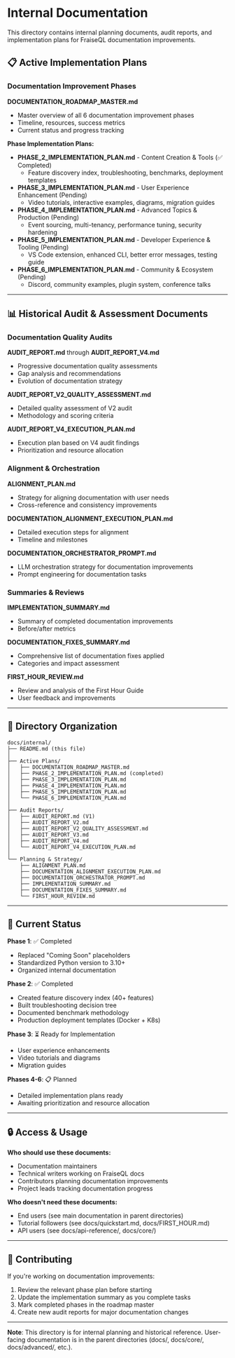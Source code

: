 # Internal Documentation

This directory contains internal planning documents, audit reports, and implementation plans for FraiseQL documentation improvements.

## 📋 Active Implementation Plans

### Documentation Improvement Phases

**DOCUMENTATION_ROADMAP_MASTER.md**
- Master overview of all 6 documentation improvement phases
- Timeline, resources, success metrics
- Current status and progress tracking

**Phase Implementation Plans:**
- **PHASE_2_IMPLEMENTATION_PLAN.md** - Content Creation & Tools (✅ Completed)
  - Feature discovery index, troubleshooting, benchmarks, deployment templates
- **PHASE_3_IMPLEMENTATION_PLAN.md** - User Experience Enhancement (Pending)
  - Video tutorials, interactive examples, diagrams, migration guides
- **PHASE_4_IMPLEMENTATION_PLAN.md** - Advanced Topics & Production (Pending)
  - Event sourcing, multi-tenancy, performance tuning, security hardening
- **PHASE_5_IMPLEMENTATION_PLAN.md** - Developer Experience & Tooling (Pending)
  - VS Code extension, enhanced CLI, better error messages, testing guide
- **PHASE_6_IMPLEMENTATION_PLAN.md** - Community & Ecosystem (Pending)
  - Discord, community examples, plugin system, conference talks

---

## 📊 Historical Audit & Assessment Documents

### Documentation Quality Audits

**AUDIT_REPORT.md** through **AUDIT_REPORT_V4.md**
- Progressive documentation quality assessments
- Gap analysis and recommendations
- Evolution of documentation strategy

**AUDIT_REPORT_V2_QUALITY_ASSESSMENT.md**
- Detailed quality assessment of V2 audit
- Methodology and scoring criteria

**AUDIT_REPORT_V4_EXECUTION_PLAN.md**
- Execution plan based on V4 audit findings
- Prioritization and resource allocation

### Alignment & Orchestration

**ALIGNMENT_PLAN.md**
- Strategy for aligning documentation with user needs
- Cross-reference and consistency improvements

**DOCUMENTATION_ALIGNMENT_EXECUTION_PLAN.md**
- Detailed execution steps for alignment
- Timeline and milestones

**DOCUMENTATION_ORCHESTRATOR_PROMPT.md**
- LLM orchestration strategy for documentation improvements
- Prompt engineering for documentation tasks

### Summaries & Reviews

**IMPLEMENTATION_SUMMARY.md**
- Summary of completed documentation improvements
- Before/after metrics

**DOCUMENTATION_FIXES_SUMMARY.md**
- Comprehensive list of documentation fixes applied
- Categories and impact assessment

**FIRST_HOUR_REVIEW.md**
- Review and analysis of the First Hour Guide
- User feedback and improvements

---

## 📁 Directory Organization

```
docs/internal/
├── README.md (this file)
│
├── Active Plans/
│   ├── DOCUMENTATION_ROADMAP_MASTER.md
│   ├── PHASE_2_IMPLEMENTATION_PLAN.md (completed)
│   ├── PHASE_3_IMPLEMENTATION_PLAN.md
│   ├── PHASE_4_IMPLEMENTATION_PLAN.md
│   ├── PHASE_5_IMPLEMENTATION_PLAN.md
│   └── PHASE_6_IMPLEMENTATION_PLAN.md
│
├── Audit Reports/
│   ├── AUDIT_REPORT.md (V1)
│   ├── AUDIT_REPORT_V2.md
│   ├── AUDIT_REPORT_V2_QUALITY_ASSESSMENT.md
│   ├── AUDIT_REPORT_V3.md
│   ├── AUDIT_REPORT_V4.md
│   └── AUDIT_REPORT_V4_EXECUTION_PLAN.md
│
└── Planning & Strategy/
    ├── ALIGNMENT_PLAN.md
    ├── DOCUMENTATION_ALIGNMENT_EXECUTION_PLAN.md
    ├── DOCUMENTATION_ORCHESTRATOR_PROMPT.md
    ├── IMPLEMENTATION_SUMMARY.md
    ├── DOCUMENTATION_FIXES_SUMMARY.md
    └── FIRST_HOUR_REVIEW.md
```

---

## 🎯 Current Status

**Phase 1**: ✅ Completed
- Replaced "Coming Soon" placeholders
- Standardized Python version to 3.10+
- Organized internal documentation

**Phase 2**: ✅ Completed
- Created feature discovery index (40+ features)
- Built troubleshooting decision tree
- Documented benchmark methodology
- Production deployment templates (Docker + K8s)

**Phase 3**: ⏳ Ready for Implementation
- User experience enhancements
- Video tutorials and diagrams
- Migration guides

**Phases 4-6**: 📋 Planned
- Detailed implementation plans ready
- Awaiting prioritization and resource allocation

---

## 🔒 Access & Usage

**Who should use these documents:**
- Documentation maintainers
- Technical writers working on FraiseQL docs
- Contributors planning documentation improvements
- Project leads tracking documentation progress

**Who doesn't need these documents:**
- End users (see main documentation in parent directories)
- Tutorial followers (see docs/quickstart.md, docs/FIRST_HOUR.md)
- API users (see docs/api-reference/, docs/core/)

---

## 📝 Contributing

If you're working on documentation improvements:

1. Review the relevant phase plan before starting
2. Update the implementation summary as you complete tasks
3. Mark completed phases in the roadmap master
4. Create new audit reports for major documentation changes

---

**Note**: This directory is for internal planning and historical reference. User-facing documentation is in the parent directories (docs/, docs/core/, docs/advanced/, etc.).
